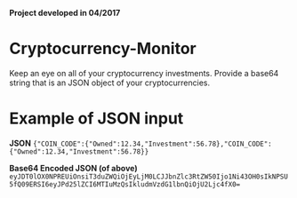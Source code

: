 **Project developed in 04/2017**

# Cryptocurrency-Monitor
Keep an eye on all of your cryptocurrency investments. Provide a base64 string that is an JSON object of your cryptocurrencies. 

# Example of JSON input
**JSON**
`{"COIN_CODE":{"Owned":12.34,"Investment":56.78},"COIN_CODE":{"Owned":12.34,"Investment":56.78}}`

**Base64 Encoded JSON (of above)**
`eyJDT0lOX0NPREUiOnsiT3duZWQiOjEyLjM0LCJJbnZlc3RtZW50Ijo1Ni43OH0sIkNPSU5fQ09ERSI6eyJPd25lZCI6MTIuMzQsIkludmVzdG1lbnQiOjU2Ljc4fX0=`
